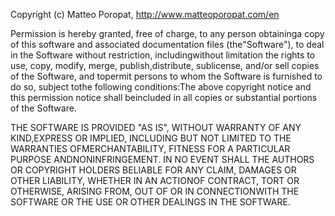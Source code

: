 Copyright (c) Matteo Poropat, http://www.matteoporopat.com/en

Permission is hereby granted, free of charge, to any person obtaininga copy of this software and associated documentation files (the"Software"), to deal in the Software without restriction, includingwithout limitation the rights to use, copy, modify, merge, publish,distribute, sublicense, and/or sell copies of the Software, and topermit persons to whom the Software is furnished to do so, subject tothe following conditions:The above copyright notice and this permission notice shall beincluded in all copies or substantial portions of the Software.

THE SOFTWARE IS PROVIDED "AS IS", WITHOUT WARRANTY OF ANY KIND,EXPRESS OR IMPLIED, INCLUDING BUT NOT LIMITED TO THE WARRANTIES OFMERCHANTABILITY, FITNESS FOR A PARTICULAR PURPOSE ANDNONINFRINGEMENT. IN NO EVENT SHALL THE AUTHORS OR COPYRIGHT HOLDERS BELIABLE FOR ANY CLAIM, DAMAGES OR OTHER LIABILITY, WHETHER IN AN ACTIONOF CONTRACT, TORT OR OTHERWISE, ARISING FROM, OUT OF OR IN CONNECTIONWITH THE SOFTWARE OR THE USE OR OTHER DEALINGS IN THE SOFTWARE.